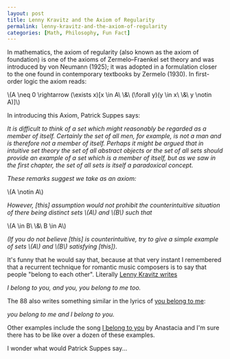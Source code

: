```yaml
---
layout: post
title: Lenny Kravitz and the Axiom of Regularity
permalink: lenny-kravitz-and-the-axiom-of-regularity
categories: [Math, Philosophy, Fun Fact]
---
```


In mathematics, the axiom of regularity (also known as the axiom of foundation) is one of the axioms of Zermelo–Fraenkel set theory and was introduced by von Neumann (1925); it was adopted in a formulation closer to the one found in contemporary textbooks by Zermelo (1930). In first-order logic the axiom reads:

\\(A \neq 0 \rightarrow (\exists x)\[x \in A\\ \\&\\ (\forall y)(y \in x\\ \\&\\ y \notin A)\]\\)

In introducing this Axiom, Patrick Suppes says:

*It is difficult to think of a set which might reasonably be regarded as
a member of itself. Certainly the set of all men, for example, is not a
man and is therefore not a member of itself. Perhaps it might be argued
that in intuitive set theory the set of all abstract objects or the set
of all sets should provide an example of a set which is a member of
itself, but as we saw in the first chapter, the set of all sets is
itself a paradoxical concept.*

*These remarks suggest we take as an axiom:*

\\(A \\notin A\\)

*However, \[this\] assumption would not prohibit the counterintuitive
situation of there being distinct sets \\(A\\) and \\(B\\) such that*

\\(A \\in B\\ \\&\\ B \\in A\\)

*(If you do not believe \[this\] is counterintuitive, try to give a
simple example of sets \\(A\\) and \\(B\\) satisfying \[this\])*.

It's funny that he would say that, because at that very instant I
remembered that a recurrent technique for romantic music composers
is to say that people "belong to each other". Literally [Lenny Kravitz
writes](http://en.wikipedia.org/wiki/I_Belong_to_You_%28Lenny_Kravitz_song%29)

*I belong to you, and you, you belong to me too.*

The 88 also writes something similar in the lyrics of [you belong to
me](http://www.lyrster.com/lyrics/you-belong-to-me-lyrics-the-88.html):

*you belong to me and I belong to you.*

Other examples include the song [I belong to you](http://www.lyrster.com/lyrics/i-belong-to-you-lyrics-anastacia.html)
by Anastacia and I'm sure there has to be like over a dozen of these
examples.

I wonder what would Patrick Suppes say...


